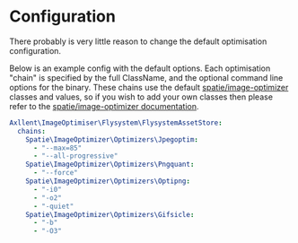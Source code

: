 # Configuration

There probably is very little reason to change the default optimisation configuration.

Below is an example config with the default options. Each optimisation "chain" is specified by the
full ClassName, and the optional command line options for the binary. These chains use the default
[spatie/image-optimizer](https://github.com/spatie/image-optimizer) classes and values,
so if you wish to add your own classes then please refer to the
[spatie/image-optimizer documentation](https://github.com/spatie/image-optimizer#writing-a-custom-optimizers).

```yaml
Axllent\ImageOptimiser\Flysystem\FlysystemAssetStore:
  chains:
    Spatie\ImageOptimizer\Optimizers\Jpegoptim:
      - "--max=85"
      - "--all-progressive"
    Spatie\ImageOptimizer\Optimizers\Pngquant:
      - "--force"
    Spatie\ImageOptimizer\Optimizers\Optipng:
      - "-i0"
      - "-o2"
      - "-quiet"
    Spatie\ImageOptimizer\Optimizers\Gifsicle:
      - "-b"
      - "-O3"
```
